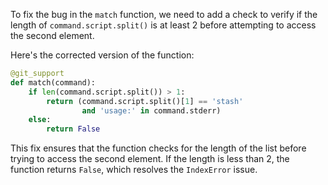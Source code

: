 To fix the bug in the `match` function, we need to add a check to verify if the length of `command.script.split()` is at least 2 before attempting to access the second element.

Here's the corrected version of the function:

```python
@git_support
def match(command):
    if len(command.script.split()) > 1:
        return (command.script.split()[1] == 'stash'
                and 'usage:' in command.stderr)
    else:
        return False
```

This fix ensures that the function checks for the length of the list before trying to access the second element. If the length is less than 2, the function returns `False`, which resolves the `IndexError` issue.